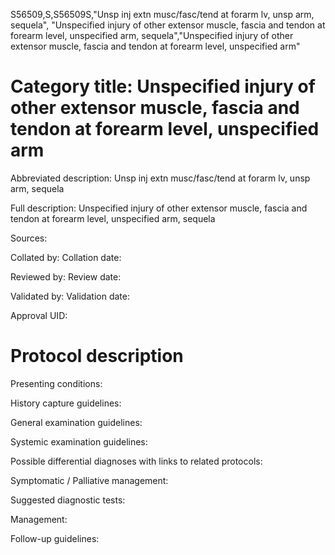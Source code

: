 S56509,S,S56509S,"Unsp inj extn musc/fasc/tend at forarm lv, unsp arm, sequela", "Unspecified injury of other extensor muscle, fascia and tendon at forearm level, unspecified arm, sequela","Unspecified injury of other extensor muscle, fascia and tendon at forearm level, unspecified arm"
# Category title: Unspecified injury of other extensor muscle, fascia and tendon at forearm level, unspecified arm

Abbreviated description: Unsp inj extn musc/fasc/tend at forarm lv, unsp arm, sequela

Full description: Unspecified injury of other extensor muscle, fascia and tendon at forearm level, unspecified arm, sequela

Sources:

Collated by:
Collation date:

Reviewed by:
Review date:

Validated by:
Validation date:

Approval UID:

# Protocol description

Presenting conditions:

History capture guidelines:

General examination guidelines:

Systemic examination guidelines:

Possible differential diagnoses with links to related protocols:

Symptomatic / Palliative management:

Suggested diagnostic tests:

Management:

Follow-up guidelines:
